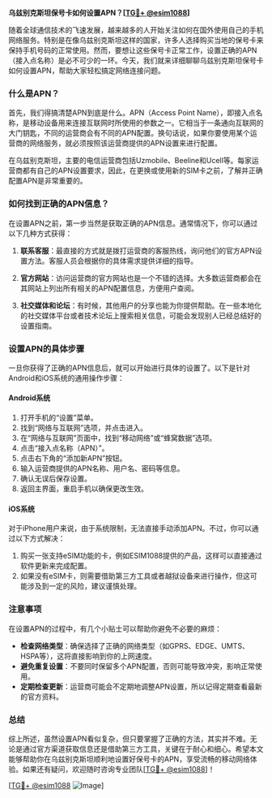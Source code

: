 **乌兹别克斯坦保号卡如何设置APN？[[TG💪+ @esim1088](https://t.me/s/esim1088)]**

随着全球通信技术的飞速发展，越来越多的人开始关注如何在国外使用自己的手机网络服务。特别是在像乌兹别克斯坦这样的国家，许多人选择购买当地的保号卡来保持手机号码的正常使用。然而，要想让这些保号卡正常工作，设置正确的APN（接入点名称）是必不可少的一环。今天，我们就来详细聊聊乌兹别克斯坦保号卡如何设置APN，帮助大家轻松搞定网络连接问题。

### 什么是APN？

首先，我们得搞清楚APN到底是什么。APN（Access Point Name），即接入点名称，是移动设备用来连接互联网时所使用的参数之一。它相当于一条通向互联网的大门钥匙，不同的运营商会有不同的APN配置。换句话说，如果你要使用某个运营商的网络服务，就必须按照该运营商提供的APN设置来进行配置。

在乌兹别克斯坦，主要的电信运营商包括Uzmobile、Beeline和Ucell等。每家运营商都有自己的APN设置要求，因此，在更换或使用新的SIM卡之前，了解并正确配置APN是非常重要的。

### 如何找到正确的APN信息？

在设置APN之前，第一步当然是获取正确的APN信息。通常情况下，你可以通过以下几种方式获得：

1. **联系客服**：最直接的方式就是拨打运营商的客服热线，询问他们的官方APN设置方法。客服人员会根据你的具体需求提供详细的指导。
   
2. **官方网站**：访问运营商的官方网站也是一个不错的选择。大多数运营商都会在其网站上列出所有相关的APN配置信息，方便用户查阅。

3. **社交媒体和论坛**：有时候，其他用户的分享也能为你提供帮助。在一些本地化的社交媒体平台或者技术论坛上搜索相关信息，可能会发现别人已经总结好的设置指南。

### 设置APN的具体步骤

一旦你获得了正确的APN信息后，就可以开始进行具体的设置了。以下是针对Android和iOS系统的通用操作步骤：

#### Android系统

1. 打开手机的“设置”菜单。
2. 找到“网络与互联网”选项，并点击进入。
3. 在“网络与互联网”页面中，找到“移动网络”或“蜂窝数据”选项。
4. 点击“接入点名称（APN）”。
5. 点击右下角的“添加新APN”按钮。
6. 输入运营商提供的APN名称、用户名、密码等信息。
7. 确认无误后保存设置。
8. 返回主界面，重启手机以确保更改生效。

#### iOS系统

对于iPhone用户来说，由于系统限制，无法直接手动添加APN。不过，你可以通过以下方式解决：

1. 购买一张支持eSIM功能的卡，例如ESIM1088提供的产品，这样可以直接通过软件更新来完成配置。
2. 如果没有eSIM卡，则需要借助第三方工具或者越狱设备来进行操作，但这可能涉及到一定的风险，建议谨慎处理。

### 注意事项

在设置APN的过程中，有几个小贴士可以帮助你避免不必要的麻烦：

- **检查网络类型**：确保选择了正确的网络类型（如GPRS、EDGE、UMTS、HSPA等），这将直接影响到你的上网速度。
- **避免重复设置**：不要同时保留多个APN配置，否则可能导致冲突，影响正常使用。
- **定期检查更新**：运营商可能会不定期地调整APN设置，所以记得定期查看最新的官方资料。

### 总结

综上所述，虽然设置APN看似复杂，但只要掌握了正确的方法，其实并不难。无论是通过官方渠道获取信息还是借助第三方工具，关键在于耐心和细心。希望本文能够帮助你在乌兹别克斯坦顺利地设置好保号卡的APN，享受流畅的移动网络体验。如果还有疑问，欢迎随时咨询专业团队[[TG💪+ @esim1088](https://t.me/s/esim1088)]！

[[TG💪+ @esim1088](https://t.me/s/esim1088) ![Image](https://i.postimg.cc/4NQfJmqS/Snipaste-2025-05-13-00-14-12.png)]
